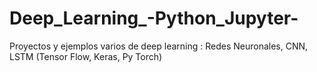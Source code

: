 # Deep_Learning_-Python_Jupyter-
Proyectos y ejemplos varios de deep learning : Redes Neuronales, CNN, LSTM (Tensor Flow, Keras, Py Torch)
